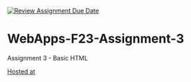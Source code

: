 [![Review Assignment Due Date](https://classroom.github.com/assets/deadline-readme-button-24ddc0f5d75046c5622901739e7c5dd533143b0c8e959d652212380cedb1ea36.svg)](https://classroom.github.com/a/q2-Q7VCy)
# WebApps-F23-Assignment-3
Assignment 3 - Basic HTML

<a href="https://44-563-webapps-f23.github.io/44563-webapps-f23-assignment3-Divya-Sarvepalli/">Hosted at</a>